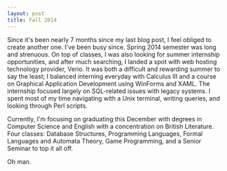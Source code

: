 ```yaml
---
layout: post
title: Fall 2014
---
```


Since it's been nearly 7 months since my last blog post, I feel obliged to create another one. I've been busy since. Spring 2014 semester was long and strenuous. On top of classes, I was also looking for summer internship opportunities, and after much searching, I landed a spot with web hosting technology provider, Verio. It was both a difficult and rewarding summer to say the least; I balanced interning everyday with Calculus III and a course on Graphical Application Development using WinForms and XAML. The internship focused largely on SQL-related issues with legacy systems. I spent most of my time navigating with a Unix terminal, writing queries, and looking through Perl scripts.

Currently, I'm focusing on graduating this December with degrees in Computer Science and English with a concentration on British Literature. Four classes: Database Structures, Programming Languages, Formal Languages and Automata Theory, Game Programming, and a Senior Seminar to top it all off.

Oh man.